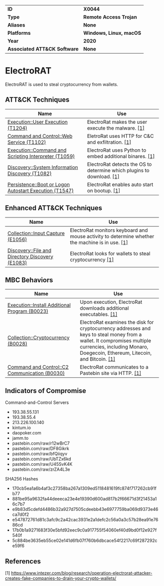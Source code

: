 <table>
<tr>
<td><b>ID</b></td>
<td><b>X0044</b></td>
</tr>
<tr>
<td><b>Type</b></td>
<td><b>Remote Access Trojan</b></td>
</tr>
<tr>
<td><b>Aliases</b></td>
<td><b>None</b></td>
</tr>
<tr>
<td><b>Platforms</b></td>
<td><b>Windows, Linux, macOS</b></td>
</tr>
<tr>
<td><b>Year</b></td>
<td><b>2020</b></td>
</tr>
<tr>
<td><b>Associated ATT&CK Software</b></td>
<td><b>None</b></td>
</tr>
</table>

# ElectroRAT

ElectroRAT is used to steal cryptocurrency from wallets.

## ATT&CK Techniques

|Name|Use|
|---|---|
|[Execution::User Execution (T1204)](https://attack.mitre.org/techniques/T1204/)|ElectroRat makes the user execute the malware. [[1]](#1)|
|[Command and Control::Web Service (T1102)](https://attack.mitre.org/techniques/T1102)|EletroRat uses HTTP for C&C and exfiltration. [[1]](#1)|
|[Execution::Command and Scripting Interpreter (T1059)](https://attack.mitre.org/techniques/T1059)|ElectroRat uses Python to embed additional binares. [[1]](#1)|
|[Discovery::System Information Discovery (T1082)](https://attack.mitre.org/techniques/T1082)|ElectroRat detects the OS to determine which plugins to download. [[1]](#1)|
|[Persistence::Boot or Logon Autostart Execution (T1547)](https://attack.mitre.org/techniques/T1547/)|ElectroRat enables auto start on bootup.  [[1]](#1)|

## Enhanced ATT&CK Techniques

|Name|Use|
|---|---|
|[Collection::Input Capture (E1056)](../collection/input-capture.md)|ElectroRat monitors keyboard and mouse activity to determine whether the machine is in use. [[1]](#1)|
|[Discovery::File and Directory Discovery (E1083)](../discovery/file-and-directory-discovery.md)|ElectroRat looks for wallets to steal cryptocurrency  [[1]](#1)|

## MBC Behaviors

|Name|Use|
|---|---|
|[Execution::Install Additional Program (B0023)](../execution/install-additional-program.md)|Upon execution, ElectroRat downloads additional executables. [[1]](#1)|
|[Collection::Cryptocurrency (B0028)](../impact/clipboard-modification.md)|ElectroRat examines the disk for cryptocurrency addresses and keys to steal money from a wallet. It compromises multiple currencies, including Monaro, Doegecoin, Ethereum, Litecoin, and Bitcoin. [[1]](#1)| 
|[Command and Control::C2 Communication (B0030)](../command-and-control/c2-communication.md)|ElectroRat communicates to a Pastebin site via HTTP. [[1]](#1)|

## Indicators of Compromise

Command-and-Control Servers
- 193.38.55.131
- 193.38.55.4
- 213.226.100.140
- kintum.io
- daopoker.com
- jamm.to
- pastebin.com/raw/r12wBrC7
- pastebin.com/raw/DF8Gikrk
- pastebin.com/raw/bfQiiqyv
- pastebin.com/raw/UbTZx6kd
- pastebin.com/raw/U45SvK4K
- pastebin.com/raw/zrZA4L3e

SHA256 Hashes
- 170cb5ea1a6b4af3c27358ba267a1309ed5118481619fc874f717262cb91fb77
- 881be95a9632fa44deeeca23e4e19390d600ad817b2f66671d3f21453a16c7b7
- e9b83d5cdefd4486b32a927d7505cdeebb43e6977759ba069d9373e46ca7d0f2
- e547872761d81c3afc9c2a42cac3931e2a1defc2c56a0a3c57b28ea91e7686cd
- 17b0b1a9271683f30e5bfd92eec9c0a917755f54060ef40d9bd0f12e927f540f
- 5c884be3635eb55ce02e141d6fb07f760b6dbcace54f2217c69f287292ce59f6

## References

<a name="1">[1]</a> https://www.intezer.com/blog/research/operation-electrorat-attacker-creates-fake-companies-to-drain-your-crypto-wallets/
